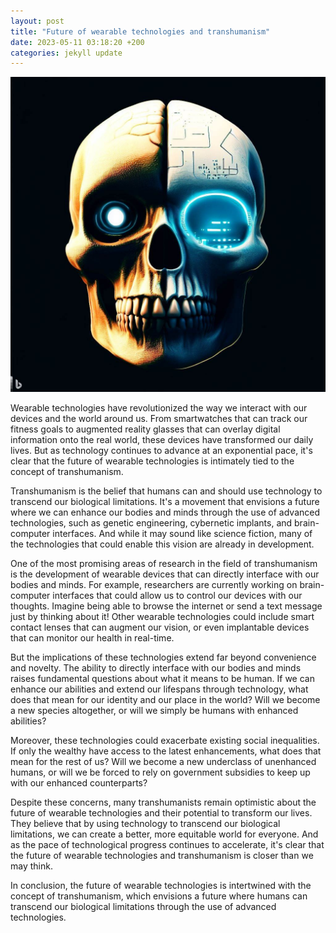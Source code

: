 ```yaml
---
layout: post
title: "Future of wearable technologies and transhumanism"
date: 2023-05-11 03:18:20 +200
categories: jekyll update
---
```

<img src="/blog_assets/b7368a.jpg">

Wearable technologies have revolutionized the way we interact with our devices and the world around us. From smartwatches that can track our fitness goals to augmented reality glasses that can overlay digital information onto the real world, these devices have transformed our daily lives. But as technology continues to advance at an exponential pace, it's clear that the future of wearable technologies is intimately tied to the concept of transhumanism.

Transhumanism is the belief that humans can and should use technology to transcend our biological limitations. It's a movement that envisions a future where we can enhance our bodies and minds through the use of advanced technologies, such as genetic engineering, cybernetic implants, and brain-computer interfaces. And while it may sound like science fiction, many of the technologies that could enable this vision are already in development.

One of the most promising areas of research in the field of transhumanism is the development of wearable devices that can directly interface with our bodies and minds. For example, researchers are currently working on brain-computer interfaces that could allow us to control our devices with our thoughts. Imagine being able to browse the internet or send a text message just by thinking about it! Other wearable technologies could include smart contact lenses that can augment our vision, or even implantable devices that can monitor our health in real-time.

But the implications of these technologies extend far beyond convenience and novelty. The ability to directly interface with our bodies and minds raises fundamental questions about what it means to be human. If we can enhance our abilities and extend our lifespans through technology, what does that mean for our identity and our place in the world? Will we become a new species altogether, or will we simply be humans with enhanced abilities?

Moreover, these technologies could exacerbate existing social inequalities. If only the wealthy have access to the latest enhancements, what does that mean for the rest of us? Will we become a new underclass of unenhanced humans, or will we be forced to rely on government subsidies to keep up with our enhanced counterparts?

Despite these concerns, many transhumanists remain optimistic about the future of wearable technologies and their potential to transform our lives. They believe that by using technology to transcend our biological limitations, we can create a better, more equitable world for everyone. And as the pace of technological progress continues to accelerate, it's clear that the future of wearable technologies and transhumanism is closer than we may think.

In conclusion, the future of wearable technologies is intertwined with the concept of transhumanism, which envisions a future where humans can transcend our biological limitations through the use of advanced technologies.
